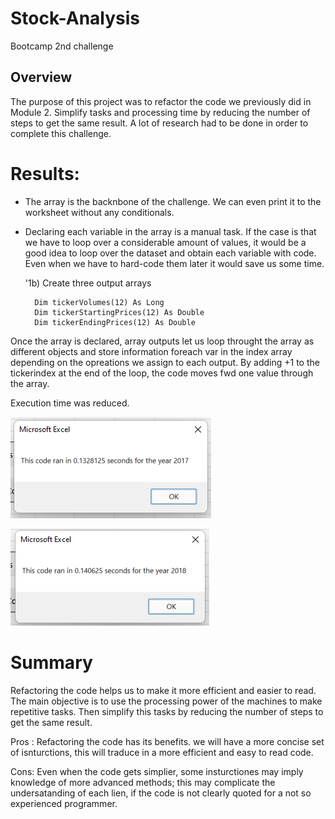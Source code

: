 # Stock-Analysis
Bootcamp 2nd challenge

 ## Overview 

The purpose of this project was to refactor the code we previously did in Module 2. 
Simplify tasks and processing time by reducing the number of steps to get the same result.
A lot of research had to be done in order to complete this challenge. 

 # Results: 

- The array is the backnbone of the challenge. We can even print it to the worksheet without any conditionals. 
- Declaring each variable in the array is a manual task. If the case is that we have to loop over a considerable amount of values, it would be a good idea to loop over the dataset and obtain each variable with code. Even when we have to hard-code them later it would save us some time. 

    '1b) Create three output arrays
    
        Dim tickerVolumes(12) As Long
        Dim tickerStartingPrices(12) As Double
        Dim tickerEndingPrices(12) As Double
    
Once the array is declared, array outputs let us loop throught the array as different objects and store information foreach var in the index array depending on the opreations we assign to each output. 
By adding +1 to the tickerindex at the end of the loop, the code moves fwd one value through the array. 

Execution time was reduced.

![2017](https://github.com/dpiedra86/Stock-Analysis/blob/main/Resources/VBA_Challenge_2017.png)

![2018](https://github.com/dpiedra86/Stock-Analysis/blob/main/Resources/VBA_Challenge_2018.png)


# Summary

Refactoring the code helps us to make it more efficient and easier to read. The main objective is to use the processing power of the machines
to make repetitive tasks. Then simplify this tasks by reducing the number of steps to get the same result. 

Pros : Refactoring the code has its benefits. we will have a more concise set of isnturctions, this will traduce in a more efficient and easy to read code. 

Cons: Even when the code gets simplier, some insturctiones may imply knowledge of more advanced methods; this may complicate the undersatanding of each lien,  if the code is not clearly quoted for a not so experienced programmer. 







